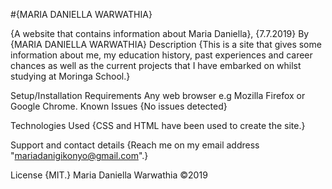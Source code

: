 
#{MARIA DANIELLA WARWATHIA}

{A website that contains information about Maria Daniella}, {7.7.2019}
By {MARIA DANIELLA WARWATHIA}
Description
{This is a site that gives some information about me, my education history, past experiences and career chances as well as the current projects that I have embarked on whilst studying at Moringa School.}

Setup/Installation Requirements
Any web browser e.g Mozilla Firefox or Google Chrome.
Known Issues
{No issues detected}

Technologies Used
{CSS and HTML have been used to create the site.}

Support and contact details
{Reach me on my email address "mariadanigikonyo@gmail.com".}

License
{MIT.} Maria Daniella Warwathia ©2019
